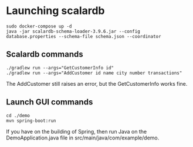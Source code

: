 # Launching scalardb

```
sudo docker-compose up -d
java -jar scalardb-schema-loader-3.9.6.jar --config database.properties --schema-file schema.json --coordinator
```

## Scalardb commands

```
./gradlew run --args="GetCustomerInfo id"
./gradlew run --args="AddCustomer id name city number transactions"
```

The AddCustomer still raises an error, but the GetCustomerInfo works fine.

## Launch GUI commands

```
cd ./demo
mvn spring-boot:run
```
If you have on the building of Spring, then run Java on the DemoApplication.java file in src/main/java/com/example/demo.
